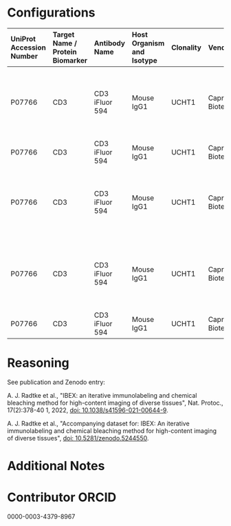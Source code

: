 # Configurations

| UniProt Accession Number   | Target Name / Protein Biomarker   | Antibody Name   | Host Organism and Isotype   | Clonality   | Vendor                  |   Catalog Number | Conjugate   | RRID       | Application   | Method           | Tissue Preservation   | Tissue           | Detergent         | Antigen Retrieval Conditions   | Dye Inactivation Conditions                                            | Result   | Agree        | Disagree   |
|:---------------------------|:----------------------------------|:----------------|:----------------------------|:------------|:------------------------|-----------------:|:------------|:-----------|:--------------|:-----------------|:----------------------|:-----------------|:------------------|:-------------------------------|:-----------------------------------------------------------------------|:---------|:-------------|:-----------|
| P07766                     | CD3                               | CD3 iFluor 594  | Mouse IgG1                  | UCHT1       | Caprico Biotechnologies |          1053135 | iF594       | AB_2892737 | IHC-Fr        | IBEX2D Automated | 1% PFA Fixed Frozen   | Human jejunum    | 0.3% Triton-X-100 |                                | 0.5 mg/ml LiBH4 10 minutes continuous exchange with automated protocol | Success  | [+](#reason1) |            |
| P07766                     | CD3                               | CD3 iFluor 594  | Mouse IgG1                  | UCHT1       | Caprico Biotechnologies |          1053135 | iF594       | AB_2892737 | IHC-Fr        | IBEX2D Manual    | 1% PFA Fixed Frozen   | Human liver      | 0.3% Triton-X-100 |                                | 1 mg/ml LiBH4 15 minutes                                               | Success  | [+](#reason1) |            |
| P07766                     | CD3                               | CD3 iFluor 594  | Mouse IgG1                  | UCHT1       | Caprico Biotechnologies |          1053135 | iF594       | AB_2892737 | IHC-Fr        | IBEX2D Automated | 1% PFA Fixed Frozen   | Human lymph node | 0.3% Triton-X-100 |                                | 0.5 mg/ml LiBH4 10 minutes continuous exchange with automated protocol | Success  | [+](#reason1) |            |
| P07766                     | CD3                               | CD3 iFluor 594  | Mouse IgG1                  | UCHT1       | Caprico Biotechnologies |          1053135 | iF594       | AB_2892737 | IHC-Fr        | IBEX2D Automated | 1% PFA Fixed Frozen   | Human skin       | 0.3% Triton-X-100 |                                | 0.5 mg/ml LiBH4 10 minutes continuous exchange with automated protocol | Success  | [+](#reason1) |            |
| P07766                     | CD3                               | CD3 iFluor 594  | Mouse IgG1                  | UCHT1       | Caprico Biotechnologies |          1053135 | iF594       | AB_2892737 | IHC-Fr        | IBEX2D Manual    | 1% PFA Fixed Frozen   | Human spleen     | 0.3% Triton-X-100 |                                | 1 mg/ml LiBH4 15 minutes                                               | Success  | [+](#reason1) |            |

# Reasoning

<a name="reason1"></a>
See publication and Zenodo entry:

A. J. Radtke et al., "IBEX: an iterative immunolabeling and chemical bleaching
 method for high-content imaging of diverse tissues", Nat. Protoc., 17(2):378-40
1, 2022, [doi: 10.1038/s41596-021-00644-9](https://doi.org/10.1038/s41596-021-00644-9).

A. J. Radtke et al., "Accompanying dataset for: IBEX: An iterative immunolabeling and chemical 
bleaching method for high-content imaging of diverse tissues",
[doi: 10.5281/zenodo.5244550](https://doi.org/10.5281/zenodo.5244551).


# Additional Notes

# Contributor ORCID

0000-0003-4379-8967
